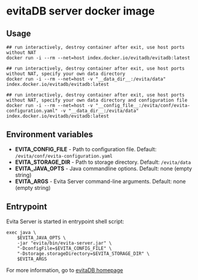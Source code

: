 # evitaDB server docker image

## Usage

```shell
## run interactively, destroy container after exit, use host ports without NAT
docker run -i --rm --net=host index.docker.io/evitadb/evitadb:latest

## run interactively, destroy container after exit, use host ports without NAT, specify your own data directory
docker run -i --rm --net=host -v "__data_dir__:/evita/data" index.docker.io/evitadb/evitadb:latest

## run interactively, destroy container after exit, use host ports without NAT, specify your own data directory and configuration file
docker run -i --rm --net=host -v "__config_file__:/evita/conf/evita-configuration.yaml" -v "__data_dir__:/evita/data" index.docker.io/evitadb/evitadb:latest
```

## Environment variables
- **EVITA_CONFIG_FILE** - Path to configuration file. Default: `/evita/conf/evita-configuration.yaml`
- **EVITA_STORAGE_DIR** - Path to storage directory. Default: `/evita/data`
- **EVITA_JAVA_OPTS** - Java commandline options. Default: none (empty string)
- **EVITA_ARGS** - Evita Server command-line arguments. Default: none (empty string) 

## Entrypoint
Evita Server is started in entrypoint shell script:
```shell
exec java \
    $EVITA_JAVA_OPTS \
    -jar "evita/bin/evita-server.jar" \
    "-DconfigFile=$EVITA_CONFIG_FILE" \
    "-Dstorage.storageDirectory=$EVITA_STORAGE_DIR" \
    $EVITA_ARGS
```

For more information, go to [evitaDB homepage](https://evitadb.io)